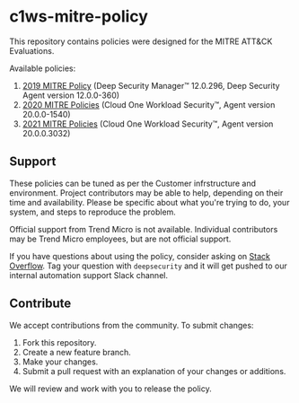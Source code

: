 # c1ws-mitre-policy
This repository contains policies were designed for the MITRE ATT&CK Evaluations. 

Available policies:
1. [2019 MITRE Policy](https://github.com/trendmicro/c1ws-mitre-policy/tree/main/2019) (Deep Security Manager™ 12.0.296, Deep Security Agent version 12.0.0-360)
2. [2020 MITRE Policies](https://github.com/trendmicro/c1ws-mitre-policy/tree/main/2020) (Cloud One Workload Security™, Agent version 20.0.0-1540) 
3. [2021 MITRE Policies](https://github.com/trendmicro/c1ws-mitre-policy/tree/main/2021) (Cloud One Workload Security™, Agent version 20.0.0.3032) 

## Support
These policies can be tuned as per the Customer infrstructure and environment. Project contributors may be able to help, depending on their time and availability. Please be specific about what you're trying to do, your system, and steps to reproduce the problem.

Official support from Trend Micro is not available. Individual contributors may be Trend Micro employees, but are not official support.

If you have questions about using the policy, consider asking on [Stack Overflow](https://stackoverflow.com/questions/tagged/deepsecurity). Tag your question with `deepsecurity` and it will get pushed to our internal automation support Slack channel.

## Contribute

We accept contributions from the community. To submit changes:

1. Fork this repository.
2. Create a new feature branch.
3. Make your changes.
4. Submit a pull request with an explanation of your changes or additions.

We will review and work with you to release the policy.
